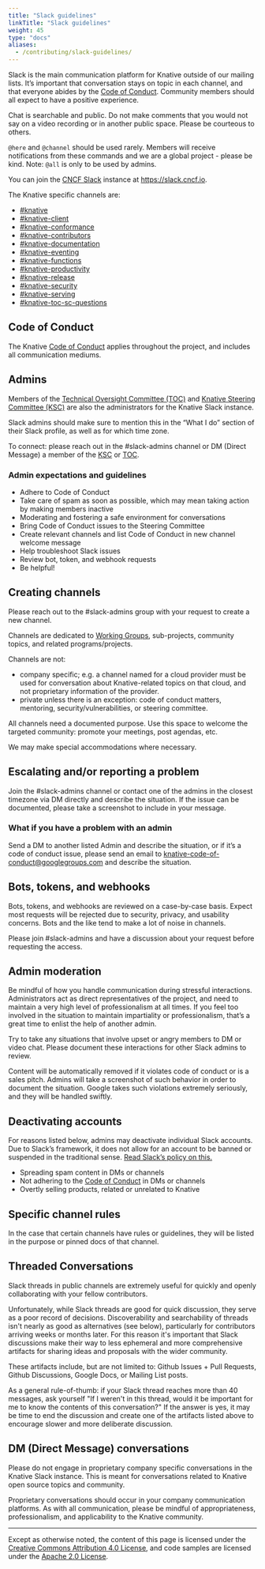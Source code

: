 ```yaml
---
title: "Slack guidelines"
linkTitle: "Slack guidelines"
weight: 45
type: "docs"
aliases:
  - /contributing/slack-guidelines/
---
```


Slack is the main communication platform for Knative outside of our mailing
lists. It’s important that conversation stays on topic in each channel, and that
everyone abides by the [Code of Conduct](./CODE-OF-CONDUCT.md). Community
members should all expect to have a positive experience.

Chat is searchable and public. Do not make comments that you would not say on a
video recording or in another public space. Please be courteous to others.

`@here` and `@channel` should be used rarely. Members will receive notifications
from these commands and we are a global project - please be kind. Note: `@all`
is only to be used by admins.

You can join the [CNCF Slack](https://communityinviter.com/apps/cloud-native/cncf) instance at
https://slack.cncf.io.

The Knative specific channels are:
* [#knative](https://cloud-native.slack.com/archives/C04LGHDR9K7)
* [#knative-client](https://cloud-native.slack.com/archives/C04LY4SKBQR)
* [#knative-conformance](https://cloud-native.slack.com/archives/C04LKFZ1UFL)
* [#knative-contributors](https://cloud-native.slack.com/archives/C04LN0620E8)
* [#knative-documentation](https://cloud-native.slack.com/archives/C04LY5G9ED7)
* [#knative-eventing](https://cloud-native.slack.com/archives/C04LMU33V1S)
* [#knative-functions](https://cloud-native.slack.com/archives/C04LKEZUXEE)
* [#knative-productivity](https://cloud-native.slack.com/archives/C04LY4M2G49)
* [#knative-release](https://cloud-native.slack.com/archives/C04LY4Y3EHF)
* [#knative-security](https://cloud-native.slack.com/archives/C04LGJ0D5FF)
* [#knative-serving](https://cloud-native.slack.com/archives/C04LMU0AX60)
* [#knative-toc-sc-questions](https://cloud-native.slack.com/archives/C04LQCW0C03)

## Code of Conduct

The Knative [Code of Conduct](./CODE-OF-CONDUCT.md) applies throughout the
project, and includes all communication mediums.

## Admins

Members of the
[Technical Oversight Committee (TOC)](TECH-OVERSIGHT-COMMITTEE.md) and
[Knative Steering Committee (KSC)](STEERING-COMMITTEE.md) are also the
administrators for the Knative Slack instance.

Slack admins should make sure to mention this in the “What I do” section of
their Slack profile, as well as for which time zone.

To connect: please reach out in the #slack-admins channel or DM (Direct Message)
a member of the [KSC](STEERING-COMMITTEE.md) or
[TOC](TECH-OVERSIGHT-COMMITTEE.md).

### Admin expectations and guidelines

- Adhere to Code of Conduct
- Take care of spam as soon as possible, which may mean taking action by making
  members inactive
- Moderating and fostering a safe environment for conversations
- Bring Code of Conduct issues to the Steering Committee
- Create relevant channels and list Code of Conduct in new channel welcome
  message
- Help troubleshoot Slack issues
- Review bot, token, and webhook requests
- Be helpful!

## Creating channels

Please reach out to the #slack-admins group with your request to create a new
channel.

Channels are dedicated to [Working Groups](./working-groups/WORKING-GROUPS.md),
sub-projects, community topics, and related programs/projects.

Channels are not:

- company specific; e.g. a channel named for a cloud provider must be used for
  conversation about Knative-related topics on that cloud, and not proprietary
  information of the provider.
- private unless there is an exception: code of conduct matters, mentoring,
  security/vulnerabilities, or steering committee.

All channels need a documented purpose. Use this space to welcome the targeted
community: promote your meetings, post agendas, etc.

We may make special accommodations where necessary.

## Escalating and/or reporting a problem

Join the #slack-admins channel or contact one of the admins in the closest
timezone via DM directly and describe the situation. If the issue can be
documented, please take a screenshot to include in your message.

### What if you have a problem with an admin

Send a DM to another listed Admin and describe the situation, or if it’s a code
of conduct issue, please send an email to
knative-code-of-conduct@googlegroups.com and describe the situation.

## Bots, tokens, and webhooks

Bots, tokens, and webhooks are reviewed on a case-by-case basis. Expect most
requests will be rejected due to security, privacy, and usability concerns. Bots
and the like tend to make a lot of noise in channels.

Please join #slack-admins and have a discussion about your request before
requesting the access.

## Admin moderation

Be mindful of how you handle communication during stressful interactions.
Administrators act as direct representatives of the project, and need to
maintain a very high level of professionalism at all times. If you feel too
involved in the situation to maintain impartiality or professionalism, that’s a
great time to enlist the help of another admin.

Try to take any situations that involve upset or angry members to DM or video
chat. Please document these interactions for other Slack admins to review.

Content will be automatically removed if it violates code of conduct or is a
sales pitch. Admins will take a screenshot of such behavior in order to document
the situation. Google takes such violations extremely seriously, and they will
be handled swiftly.

## Deactivating accounts

For reasons listed below, admins may deactivate individual Slack accounts. Due
to Slack’s framework, it does not allow for an account to be banned or suspended
in the traditional sense.
[Read Slack’s policy on this.](https://get.Slack.help/hc/en-us/articles/204475027-Deactivate-a-member-s-account)

- Spreading spam content in DMs or channels
- Not adhering to the [Code of Conduct](./CODE-OF-CONDUCT.md) in DMs or channels
- Overtly selling products, related or unrelated to Knative

## Specific channel rules

In the case that certain channels have rules or guidelines, they will be listed
in the purpose or pinned docs of that channel.

## Threaded Conversations

Slack threads in public channels are extremely useful for quickly and openly collaborating with your fellow contributors.  

Unfortunately, while Slack threads are good for quick discussion, they serve as a poor record of decisions. Discoverability and searchability of threads isn't nearly as good as alternatives (see below), particularly for contributors arriving weeks or months later. For this reason it's important that Slack discussions make their way to less ephemeral and more comprehensive artifacts for sharing ideas and proposals with the wider community.

These artifacts include, but are not limited to: Github Issues + Pull Requests, Github Discussions, Google Docs, or Mailing List posts.

As a general rule-of-thumb: if your Slack thread reaches more than 40 messages, ask yourself "If I weren't in this thread, would it be important for me to know the contents of this conversation?" If the answer is yes, it may be time to end the discussion and create one of the artifacts listed above to encourage slower and more deliberate discussion.

## DM (Direct Message) conversations

Please do not engage in proprietary company specific conversations in the
Knative Slack instance. This is meant for conversations related to Knative open
source topics and community.

Proprietary conversations should occur in your company communication platforms.
As with all communication, please be mindful of appropriateness,
professionalism, and applicability to the Knative community.

---

Except as otherwise noted, the content of this page is licensed under the
[Creative Commons Attribution 4.0 License](https://creativecommons.org/licenses/by/4.0/),
and code samples are licensed under the
[Apache 2.0 License](https://www.apache.org/licenses/LICENSE-2.0).
